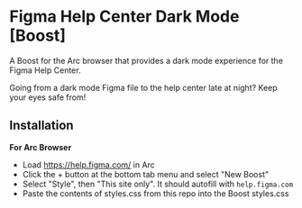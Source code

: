 # Figma Help Center Dark Mode [Boost]

A Boost for the Arc browser that provides a dark mode experience for the Figma Help Center. 

Going from a dark mode Figma file to the help center late at night? Keep your eyes safe from!

## Installation

**For Arc Browser**
* Load https://help.figma.com/ in Arc
* Click the + button at the bottom tab menu and select "New Boost"
* Select "Style", then "This site only". It should autofill with `help.figma.com`
* Paste the contents of styles.css from this repo into the Boost styles.css
